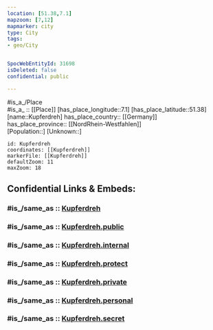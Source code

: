 ```yaml
---
location: [51.38,7.1] 
mapzoom: [7,12] 
mapmarker: city 
type: City
tags:
- geo/City


SpocWebEntityId: 31698
isDeleted: false
confidential: public

---
```

#is_a_/Place  
#is_a_ :: [[Place]] 
[has_place_longitude::7.1] 
[has_place_latitude::51.38] 
[name::Kupferdreh] 
has_place_country:: [[Germany]]  
has_place_province:: [[NordRhein-Westfahlen]]  
[Population::] 
[Unknown::] 


```leaflet
id: Kupferdreh
coordinates: [[Kupferdreh]] 
markerFile: [[Kupferdreh]] 
defaultZoom: 11 
maxZoom: 18
```


## Confidential Links & Embeds: 

### #is_/same_as :: [Kupferdreh](/_Standards/Earth/Continent/Europe/Europe~Central/Germany/Germany~West/Nordrhein-Westfalen/counties~NW/Essen,Ruhr/Kupferdreh.md) 

### #is_/same_as :: [Kupferdreh.public](/_public/Earth/Continent/Europe/Europe~Central/Germany/Germany~West/Nordrhein-Westfalen/counties~NW/Essen,Ruhr/Kupferdreh.public.md) 

### #is_/same_as :: [Kupferdreh.internal](/_internal/Earth/Continent/Europe/Europe~Central/Germany/Germany~West/Nordrhein-Westfalen/counties~NW/Essen,Ruhr/Kupferdreh.internal.md) 

### #is_/same_as :: [Kupferdreh.protect](/_protect/Earth/Continent/Europe/Europe~Central/Germany/Germany~West/Nordrhein-Westfalen/counties~NW/Essen,Ruhr/Kupferdreh.protect.md) 

### #is_/same_as :: [Kupferdreh.private](/_private/Earth/Continent/Europe/Europe~Central/Germany/Germany~West/Nordrhein-Westfalen/counties~NW/Essen,Ruhr/Kupferdreh.private.md) 

### #is_/same_as :: [Kupferdreh.personal](/_personal/Earth/Continent/Europe/Europe~Central/Germany/Germany~West/Nordrhein-Westfalen/counties~NW/Essen,Ruhr/Kupferdreh.personal.md) 

### #is_/same_as :: [Kupferdreh.secret](/_secret/Earth/Continent/Europe/Europe~Central/Germany/Germany~West/Nordrhein-Westfalen/counties~NW/Essen,Ruhr/Kupferdreh.secret.md)

